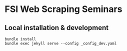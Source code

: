 # FSI Web Scraping Seminars

## Local installation & development

```
bundle install
bundle exec jekyll serve --config _config_dev.yaml
```

